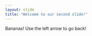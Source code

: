 ```yaml
---
layout: slide
title: "Welcome to our second slide!"
---
```

Bananas!
Use the left arrow to go back!
